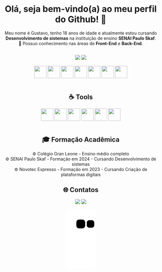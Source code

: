 

<div align="center">
  <h1> Olá, seja bem-vindo(a) ao meu perfil do Github! 👋</h1>

 <p>Meu nome é Gustavo, tenho 18 anos de idade e atualmente estou cursando <strong>Desenvolvimento de sistemas</strong> na instituição de ensino <strong>SENAI Paulo Skaf</strong>. 🔌 
 Possuo conhecimento nas áreas de <strong>Front-End</strong> e <strong>Back-End</strong>.</p>
</div>

##

 <div align="center">
  <img height="180em" src="https://github-readme-stats.vercel.app/api?username=Gustavoozz&show_icons=true&theme=great-gatsby&include_all_commits=true&count_private=true"/>
  <img height="180em" src="https://github-readme-stats.vercel.app/api/top-langs/?username=Gustavoozz&layout=compact&langs_count=16&theme=great-gatsby"/>


<div align="center" style="display: inline_block"><br>
<img align="center" height="40" width="40" src="https://cdn.jsdelivr.net/gh/devicons/devicon/icons/react/react-original.svg" />
<img align="center" height="40" width="40" src="https://cdn.jsdelivr.net/gh/devicons/devicon/icons/javascript/javascript-plain.svg">
<img align="center" height="40" width="40" src="https://cdn.jsdelivr.net/gh/devicons/devicon/icons/microsoftsqlserver/microsoftsqlserver-plain.svg">
<img align="center" height="40" width="40" src="https://cdn.jsdelivr.net/gh/devicons/devicon/icons/git/git-original.svg">
<img align="center" height="40" width="40" src="https://cdn.jsdelivr.net/gh/devicons/devicon/icons/csharp/csharp-original.svg">
<img align="center" height="40" width="40" src="https://cdn.jsdelivr.net/gh/devicons/devicon/icons/css3/css3-original.svg">
<img align="center" height="40" width="40" src="https://cdn.jsdelivr.net/gh/devicons/devicon/icons/html5/html5-original.svg">
</div><br>



  <div align="center" style="display: inline_block">  
  <h2>☕ Tools</h2>
  <img align="center" src="https://cdn.jsdelivr.net/gh/devicons/devicon/icons/visualstudio/visualstudio-plain.svg" height="40" width="40"/>
  <img align="center" src="https://cdn.jsdelivr.net/gh/devicons/devicon/icons/canva/canva-original.svg" height="40" width="40"/>
  <img align="center" height="40" width="40" src="https://cdn.jsdelivr.net/gh/devicons/devicon/icons/figma/figma-original.svg">
  <img align="center" src="https://cdn.jsdelivr.net/gh/devicons/devicon/icons/vscode/vscode-original.svg"  height="40" width="40"/>
  <img align="center" src="https://cdn.jsdelivr.net/gh/devicons/devicon/icons/github/github-original.svg"  height="40" width="40"/>
  <img align="center" height="40" width="40" src="https://cdn.jsdelivr.net/gh/devicons/devicon/icons/git/git-original.svg">
  </div><br>
  

  <div align="center">
  <h2>🎓 Formação Acadêmica </h2> 
 ⚙️ Colégio Gran Leone - Ensino médio completo <br>
 ⚙️ SENAI Paulo Skaf - Formação em 2024 - Cursando Desenvolvimento de sistemas <br>
 ⚙️ Novotec Expresso - Formação em 2023 - Cursando Criação de plataformas digitais <br>
  </div>

  <div align="center">
   <h2>🌐 Contatos </h2> 
  <a href="https://www.gmail.com/gustavonascimento928@gmail.com/" target="_blank"><img src="https://img.shields.io/badge/Gmail-D14836?style=for-the-badge&logo=gmail&logoColor=white" target="_blank"></a> 
     <a href="https://www.linkedin.com/in/gustavo-magalhães-058a8a272/" target="_blank"><img src="https://img.shields.io/badge/-LinkedIn-%230077B5?style=for-the-badge&logo=linkedin&logoColor=white" target="_blank"></a> 
</div> 
 
  
![snake gif](https://github.com/Gustavoozz/Gustavoozz/blob/output/github-contribution-grid-snake.svg)

###
  

